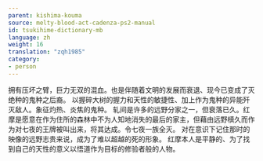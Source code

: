 ```yaml
---
parent: kishima-kouma
source: melty-blood-act-cadenza-ps2-manual
id: tsukihime-dictionary-mb
language: zh
weight: 16
translation: "zqh1985"
category:
- person
---
```


拥有压坏之臂，巨力无双的混血。也是伴随着文明的发展而衰退、现今已变成了灭绝种的鬼种之后裔。
以握碎大树的握力和天性的敏捷性、加上作为鬼种的异能歼灭敌人。象征灼热、炎焦的鬼种。
轧间是许多的远野分家之一，但衰落已久。红摩是愿意在作为住所的森林中不为人知地消失的最后的家主，但藉由远野槙久而作为对七夜的王牌被叫出来，将其达成。令七夜一族全灭。
对在意识下记住那时的映像的远野志贵来说，成为了难以超越的死的形象。
红摩本人是平静的、为了找到自己的天性的意义以悟道作为目标的修验者般的人物。
